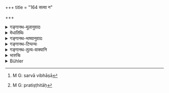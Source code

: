 +++
title = "164 सत्या न"

+++

<details><summary>गङ्गानथ-मूलानुवादः</summary>

No contract, even though substantiated, is valid, if what is contracted for is contrary to law or to established custom.—(161)
</details>

<details><summary>मेधातिथिः</summary>

कस्यचिद् अनुष्ठेयस्यार्थस्य प्रतिपादकः शब्दो **भाषा** सामान्येन भवति । यो ऽर्थस् तया प्रतिपाद्यते, सो ऽनुष्ठेयः । किं सर्वापि भाषा[^४५७] न सत्या । नेत्य् आह । **बहिश् चेद् धर्मात्** — धर्मबाह्यं यद् उच्यते शास्त्राचारविरुद्धम् — पञ्चकाद् अधिका वृद्धिः, भार्यापत्य्विक्रयादिः, अन्वयिनः सर्वस्वदानम् इत्य् एवमादि । **यद्य् अपि स्यात् प्रतिष्ठिता**[^४५८] पत्रलिखिताः प्रतिभुवो वा दत्तास् तथापि न सिध्यति । **व्यावहारिको धर्म** आचारनिरूढः । **नियतो** ऽनादिर् नेदानींतनः । पूर्वशेषं चैतत् । अस्वतन्त्राप्रकृतिस्थैः कृतं दानाद्यनिश्चितम् इति न प्रमाणम् ॥ ८.१६४ ॥


[^४५८]:
     M G: pratiṣṭhitāḥ


[^४५७]:
     M G: sarvā vibhāṣā
</details>

<details><summary>गङ्गानथ-भाष्यानुवादः</summary>

Words expressive of something to be done is called ‘*Bhāṣā*,’ ‘*contract*’ in general; and what is there laid down should be done.

“Is it meant that no contract is valid?”

No; that only which is ‘*contrary to law*,’—that is regarded as ‘contrary to law,’ ‘illegal,’ which is opposed to practice sanctioned by the scriptures; *e.g*., interest more than five per cent., the selling of wives and children, the giving away of one’s entire hereditary property and so forth.

‘*Even though fully substantiated*,’—*i.e*., reduced to writing, or pledged by a surety, and so forth;—it is ‘*not valid*’

^(‘)*Custom*’—practice sanctioned by usage;—‘*established*’—long-standing, not modern.

This verse is supplementary to what has gone in the preceding verse, regarding the invalidity of gifts and other transactions effected by dependent persons and by persons not in their senses and so forth.—(164)
</details>

<details><summary>गङ्गानथ-टिप्पन्यः</summary>

This verse is quoted in *Kṛtyakalpataru* (65b), which adds the following
explanation:—An agreement, even though formally put in writing, has no
legal force, if it is contrary to the laws and customs prevalent among
business-men; and such an agreement cannot be enforced,—such agreement,
for instance, as where a man who has children agrees to bequeath all his
property to a stranger.

It is quoted also in *Vīramitrodaya* (Vyavahāra, 21b and 39b), which has
the following notes—‘*Pratiṣṭhita*’, free from the defect of being
impossible and unknown and so forth,—‘*bhāṣā*’, proposition,
statement,—is not ‘*satya*,’ accepted by the king or the court,—‘that
statement which is contrary to all rules of business, even though it be
established by evidence, oral and documentary, should not be accepted’;
*e.g*., the statement that ‘this man has promised his entire property to
me’,—when the man concerned is one who has got sons and oilier
successors.
</details>

<details><summary>गङ्गानथ-तुल्य-वाक्यानि</summary>

*Viṣṇu* (7.11).—‘That instrument is termed *proof* which is not adverse
to peculiar local usages, which detines clearly the nature of the pledge
given, and is free, from confusion in the arrangement of t he
subject-matter and in the succession of the syllables.’

*Nārada* (1.136).—‘That, document is said to be valid which is not
adverse, to the custom of the country, the contents of which answer to
the rules regarding pledges and other kinds of security and which is
consistent in import and language.’
</details>

<details><summary>भारुचिः</summary>

धर्मविरुद्धश् च व्यवहारो ऽपत्यभार्याविक्रयादिर् न सिध्यति । येनासौ [धर्मं] वारयति । वृद्धिः सा प्रयोगकाले द्विगुणीभूतापि पुनर् वर्धत एव प्रतिमासम्- एवं ग्रामपुञ्जग्रहणादिवृद्धयो ऽपि प्रतिषिद्धा बोद्धव्याः । ऋणसंबन्धाद् इदम् अपरं तद्गतम् एवोच्यते ॥ ८.१६३ ॥
</details>

<details><summary>Bühler</summary>

164	That agreement which has been made contrary to the law or to the settled usage (of the virtuous), can have no legal force, though it be established (by proofs).
</details>
